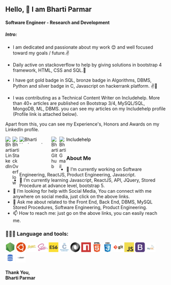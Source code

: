 ## Hello, 👋 I am Bharti Parmar
#### Software Engineer - Research and Development

##### Intro:
* I am dedicated and passionate about my work 😊 and well focused toward my goals / future.✌️

* Daily active on stackoverflow to help by giving solutions in bootstrap 4 framework, HTML, CSS and SQL.🤝

* I have got gold badge in SQL, bronze badge in Algorithms, DBMS, Python and silver badge in C, Javascript on hackerrank platform. ✌️🥇

* I was contributing as a Technical Content Writer on Includehelp. More than 40+ articles are published on Bootstrap 3/4, MySQL/SQL, MongoDB, ML, DBMS. you can see my articles on my Includehelp profile (Profile link is attached below).

Apart from this, you can see my Experience's, Honors and Awards on my LinkedIn profile. 


<a href="https://www.includehelp.com/Members/bharti-parmar.aspx" style="text-decoration:none; color:black; size:22px;" >
  <badge>Includehelp</badge>
</a>
<a href="https://www.linkedin.com/in/ser-bharti-p-827279135/">
  <img align="left" alt="Bharti LinkedIn" width="22px" src="https://cdn.jsdelivr.net/npm/simple-icons@v3/icons/linkedin.svg" />
</a>
<a href="https://stackoverflow.com/users/13074821/bharti-parmar">
  <img align="left" alt="Bharti StackOverflow" width="22px" src="https://cdn.jsdelivr.net/npm/simple-icons@v3/icons/stackoverflow.svg" />
</a>
<a href="https://www.hackerrank.com/parmarbharti25?hr_r=1">
  <img align="left" alt="Bharti Hackerrank" width="100px" height="22px" src="https://www.hackerrank.com/wp-content/uploads/2018/08/hackerrank_logo.png" />
</a>
<a href="https://github.com/Bharti-Parmar">
  <img alt="Bharti Github" align="left"  src="https://icon-library.net//images/github-logo-icon/github-logo-icon-13.jpg" width="25px" />
</a>
<a href="mailto://parmarbharti25@gmail.com">
  <img align="left" alt="Bharti Gmail" width="22px" src="https://cdn.jsdelivr.net/npm/simple-icons@v3/icons/gmail.svg" />
</a>
<br />
<br />

### About Me

- 🔭 I’m currently working on Software Engineering, ReactJS, Product Engineering, Javascript.
- 🌱 I’m currently learning Javascript, ReactJS, API, JQuery, Stored Procedure at advance level, bootstrap 5.
- 🤔 I’m looking for help with Social Media, You can connect with me anywhere on social media, just click on the above links. 
- 💬 Ask me about related to the Front End, Back End, DBMS, MySQL Stored Procedures, Software Engineering, Product Engineering.
- 📫 How to reach me: just go on the above links, you can easily reach me.


### 👨🏻‍💻 Language and tools: 
<img height="30" src="https://raw.githubusercontent.com/github/explore/80688e429a7d4ef2fca1e82350fe8e3517d3494d/topics/nodejs/nodejs.png"></img>
<img height="30" src="https://raw.githubusercontent.com/github/explore/80688e429a7d4ef2fca1e82350fe8e3517d3494d/topics/ubuntu/ubuntu.png"></img>
<img height="30" src="https://raw.githubusercontent.com/github/explore/80688e429a7d4ef2fca1e82350fe8e3517d3494d/topics/babel/babel.png"></img>
<img height="30" src="https://raw.githubusercontent.com/github/explore/80688e429a7d4ef2fca1e82350fe8e3517d3494d/topics/sass/sass.png"></img>
<img height="30" src="https://raw.githubusercontent.com/github/explore/80688e429a7d4ef2fca1e82350fe8e3517d3494d/topics/es6/es6.png"></img>
<img height="30" src="https://raw.githubusercontent.com/github/explore/80688e429a7d4ef2fca1e82350fe8e3517d3494d/topics/c/c.png"></img>
<img height="30" src="https://raw.githubusercontent.com/github/explore/80688e429a7d4ef2fca1e82350fe8e3517d3494d/topics/json/json.png"></img>
<img height="30" src="https://raw.githubusercontent.com/github/explore/80688e429a7d4ef2fca1e82350fe8e3517d3494d/topics/npm/npm.png"></img>
<img height="30" src="https://raw.githubusercontent.com/github/explore/80688e429a7d4ef2fca1e82350fe8e3517d3494d/topics/html/html.png"></img>
<img height="30" src="https://raw.githubusercontent.com/github/explore/80688e429a7d4ef2fca1e82350fe8e3517d3494d/topics/css/css.png"></img>
<img height="30" src="https://raw.githubusercontent.com/github/explore/80688e429a7d4ef2fca1e82350fe8e3517d3494d/topics/git/git.png"></img>
<img height="30" src="https://raw.githubusercontent.com/github/explore/80688e429a7d4ef2fca1e82350fe8e3517d3494d/topics/javascript/javascript.png"></img>
<img height="30" src="https://raw.githubusercontent.com/github/explore/80688e429a7d4ef2fca1e82350fe8e3517d3494d/topics/bootstrap/bootstrap.png"></img>
<img height="30" src="https://raw.githubusercontent.com/github/explore/80688e429a7d4ef2fca1e82350fe8e3517d3494d/topics/mysql/mysql.png"></img>
<img height="30" src="https://raw.githubusercontent.com/github/explore/80688e429a7d4ef2fca1e82350fe8e3517d3494d/topics/sql/sql.png"></img>
<img height="30" src="https://raw.githubusercontent.com/github/explore/80688e429a7d4ef2fca1e82350fe8e3517d3494d/topics/jquery/jquery.png"></img>


#### Thank You, <br /> Bharti Parmar 
